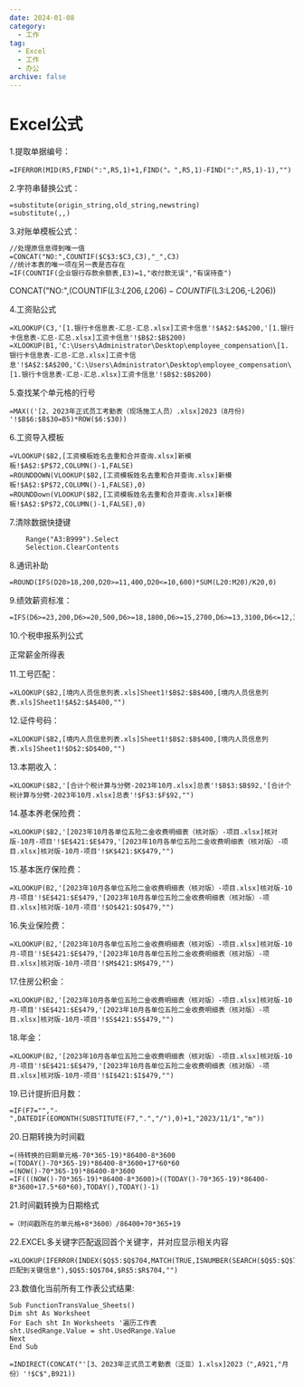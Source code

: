 ```yaml
---
date: 2024-01-08
category:
  - 工作
tag:
  - Excel
  - 工作
  - 办公
archive: false
---
```

# Excel公式




1.提取单据编号：

```
=IFERROR(MID(R5,FIND(":",R5,1)+1,FIND("。",R5,1)-FIND(":",R5,1)-1),"")
```

2.字符串替换公式：

```
=substitute(origin_string,old_string,newstring)
=substitute(,,)
```

3.对账单模板公式：

```html
//处理原信息得到唯一值
=CONCAT("NO:",COUNTIF($C$3:$C3,C3),"_",C3)
//统计本表的唯一项在另一表是否存在
=IF(COUNTIF(企业银行存款余额表,E3)=1,"收付款无误","有误待查")
```

CONCAT("NO:",(COUNTIF($L$3:$L206,L206)-COUNTIF($L$3:$L206,-L206))

4.工资贴公式

```
=XLOOKUP(C3,'[1.银行卡信息表-汇总-汇总.xlsx]工资卡信息'!$A$2:$A$200,'[1.银行卡信息表-汇总-汇总.xlsx]工资卡信息'!$B$2:$B$200)
=XLOOKUP(B1,'C:\Users\Administrator\Desktop\employee_compensation\[1.银行卡信息表-汇总-汇总.xlsx]工资卡信息'!$A$2:$A$200,'C:\Users\Administrator\Desktop\employee_compensation\[1.银行卡信息表-汇总-汇总.xlsx]工资卡信息'!$B$2:$B$200)
```

5.查找某个单元格的行号

```
=MAX(('[2、2023年正式员工考勤表（现场施工人员）.xlsx]2023（8月份) '!$B$6:$B$30=B5)*ROW($6:$30))
```

6.工资导入模板

```
=VLOOKUP($B2,[工资模板姓名去重和合并查询.xlsx]新模板!$A$2:$P$72,COLUMN()-1,FALSE)
=ROUNDDOWN(VLOOKUP($B2,[工资模板姓名去重和合并查询.xlsx]新模板!$A$2:$P$72,COLUMN()-1,FALSE),0)
=ROUNDDown(VLOOKUP($B2,[工资模板姓名去重和合并查询.xlsx]新模板!$A$2:$P$72,COLUMN()-1,FALSE),0)
```

7.清除数据快捷键

```
    Range("A3:B999").Select
    Selection.ClearContents
```

8.通讯补助

```
=ROUND(IFS(D20>18,200,D20>=11,400,D20<=10,600)*SUM(L20:M20)/K20,0)
```

9.绩效薪资标准：

```
=IFS(D6>=23,200,D6>=20,500,D6>=18,1800,D6>=15,2700,D6>=13,3100,D6<=12,3300)
```

10.个税申报系列公式

正常薪金所得表

11.工号匹配：

```
=XLOOKUP($B2,[境内人员信息列表.xls]Sheet1!$B$2:$B$400,[境内人员信息列表.xls]Sheet1!$A$2:$A$400,"")
```

12.证件号码：

```
=XLOOKUP($B2,[境内人员信息列表.xls]Sheet1!$B$2:$B$400,[境内人员信息列表.xls]Sheet1!$D$2:$D$400,"")
```

13.本期收入：

```
=XLOOKUP($B2,'[合计个税计算与分劈-2023年10月.xlsx]总表'!$B$3:$B$92,'[合计个税计算与分劈-2023年10月.xlsx]总表'!$F$3:$F$92,"")
```

14.基本养老保险费：

```
=XLOOKUP($B2,'[2023年10月各单位五险二金收费明细表（核对版）-项目.xlsx]核对版-10月-项目'!$E$421:$E$479,'[2023年10月各单位五险二金收费明细表（核对版）-项目.xlsx]核对版-10月-项目'!$K$421:$K$479,"")

```

15.基本医疗保险费：

```
=XLOOKUP(B2,'[2023年10月各单位五险二金收费明细表（核对版）-项目.xlsx]核对版-10月-项目'!$E$421:$E$479,'[2023年10月各单位五险二金收费明细表（核对版）-项目.xlsx]核对版-10月-项目'!$O$421:$O$479,"")
```

16.失业保险费：

```
=XLOOKUP(B2,'[2023年10月各单位五险二金收费明细表（核对版）-项目.xlsx]核对版-10月-项目'!$E$421:$E$479,'[2023年10月各单位五险二金收费明细表（核对版）-项目.xlsx]核对版-10月-项目'!$M$421:$M$479,"")
```

17.住房公积金：

```
=XLOOKUP(B2,'[2023年10月各单位五险二金收费明细表（核对版）-项目.xlsx]核对版-10月-项目'!$E$421:$E$479,'[2023年10月各单位五险二金收费明细表（核对版）-项目.xlsx]核对版-10月-项目'!$S$421:$S$479,"")
```

18.年金：

```
=XLOOKUP(B2,'[2023年10月各单位五险二金收费明细表（核对版）-项目.xlsx]核对版-10月-项目'!$E$421:$E$479,'[2023年10月各单位五险二金收费明细表（核对版）-项目.xlsx]核对版-10月-项目'!$I$421:$I$479,"")
```

19.已计提折旧月数：

```
=IF(F7="","-",DATEDIF(EOMONTH(SUBSTITUTE(F7,".","/"),0)+1,"2023/11/1","m"))
```

20.日期转换为时间戳

```
=(待转换的日期单元格-70*365-19)*86400-8*3600
=(TODAY()-70*365-19)*86400-8*3600+17*60*60
=(NOW()-70*365-19)*86400-8*3600
=IF(((NOW()-70*365-19)*86400-8*3600)>((TODAY()-70*365-19)*86400-8*3600+17.5*60*60),TODAY(),TODAY()-1)
```

21.时间戳转换为日期格式

```
=（时间戳所在的单元格+8*3600）/86400+70*365+19
```

22.EXCEL多关键字匹配返回首个关键字，并对应显示相关内容

```
=XLOOKUP(IFERROR(INDEX($Q$5:$Q$704,MATCH(TRUE,ISNUMBER(SEARCH($Q$5:$Q$704,G6)),0)),"未匹配到关键信息"),$Q$5:$Q$704,$R$5:$R$704,"")
```

23.数值化当前所有工作表公式结果:

```
Sub FunctionTransValue_Sheets()
Dim sht As Worksheet
For Each sht In Worksheets '遍历工作表
sht.UsedRange.Value = sht.UsedRange.Value
Next
End Sub
```

```
=INDIRECT(CONCAT("'[3、2023年正式员工考勤表（泛亚）1.xlsx]2023（",A921,"月份）'!$C$",B921))
```

